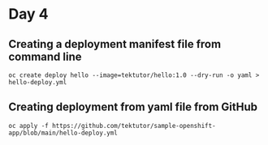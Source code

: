 # Day 4


## Creating a deployment manifest file from command line
```
oc create deploy hello --image=tektutor/hello:1.0 --dry-run -o yaml > hello-deploy.yml
```

## Creating deployment from yaml file from GitHub
```
oc apply -f https://github.com/tektutor/sample-openshift-app/blob/main/hello-deploy.yml
```

